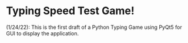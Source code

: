 # Typing Speed Test Game!
(1/24/22): This is the first draft of a Python Typing Game using PyQt5 for GUI to display the application.
